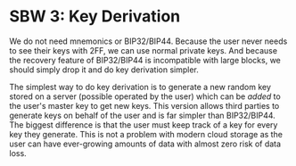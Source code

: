 SBW 3: Key Derivation
=====================

We do not need mnemonics or BIP32/BIP44. Because the user never needs to see
their keys with 2FF, we can use normal private keys. And because the recovery
feature of BIP32/BIP44 is incompatible with large blocks, we should simply drop
it and do key derivation simpler.

The simplest way to do key derivation is to generate a new random key stored on
a server (possible operated by the user) which can be *added* to the user's
master key to get new keys. This version allows third parties to generate keys
on behalf of the user and is far simpler than BIP32/BIP44. The biggest
difference is that the user must keep track of a key for every key they
generate. This is not a problem with modern cloud storage as the user can have
ever-growing amounts of data with almost zero risk of data loss.